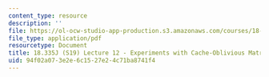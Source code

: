 ```yaml
---
content_type: resource
description: ''
file: https://ol-ocw-studio-app-production.s3.amazonaws.com/courses/18-335j-introduction-to-numerical-methods-spring-2019/94f02a073e2e6c1527e24c71ba8741f4_MIT18_335JS19_lec12.pdf
file_type: application/pdf
resourcetype: Document
title: 18.335J (S19) Lecture 12 - Experiments with Cache-Oblivious Matrix Multiplication
uid: 94f02a07-3e2e-6c15-27e2-4c71ba8741f4
---
```

